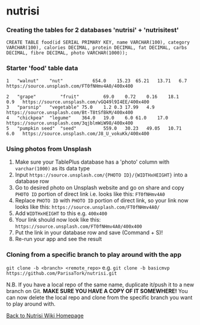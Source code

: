 # nutrisi

### Creating the tables for 2 databases 'nutrisi' + 'nutrisitest'

```CREATE TABLE food(id SERIAL PRIMARY KEY, name VARCHAR(100), category VARCHAR(100), calories DECIMAL, protein DECIMAL, fat DECIMAL, carbs DECIMAL, fibre DECIMAL, photo VARCHAR(1000));```

### Starter 'food' table data

```
1	"walnut"	"nut"	        654.0	 15.23	65.21	13.71	6.7   https://source.unsplash.com/FT0fNHmv4A0/400x400

2	"grape"	        "fruit"	        69.0	0.72	0.16	18.1	0.9   https://source.unsplash.com/vGQ49l9I4EE/400x400
3	"parsnip"	"vegetable"	75.0	1.2	0.3	17.99	4.9   https://source.unsplash.com/Bt-T8tSfBkM/400x400
4	"chickpea"	"legume"	364.0	19.0	6.0	61.0	17.0  https://source.unsplash.com/3qjblmWiW98/400x400
5	"pumpkin seed"	"seed"          559.0	30.23	49.05	10.71	6.0   https://source.unsplash.com/J8_U_vokuKk/400x400
```

### Using photos from Unsplash

1) Make sure your TablePlus database has a 'photo' column with ```varchar(1000)``` as its data type
2) Input ```https://source.unsplash.com/{PHOTO ID}/{WIDTHxHEIGHT}``` into a database row
3) Go to desired photo on Unsplash website and go on share and copy ```PHOTO ID``` portion of direct link i.e. looks like this: ```FT0fNHmv4A0```
4) Replace ```PHOTO ID``` with ```PHOTO ID``` portion of direct link, so your link now looks like this: ```https://source.unsplash.com/FT0fNHmv4A0/```
4) Add ```WIDTHxHEIGHT``` to this e.g. ```400x400```
5) Your link should now look like this: ```https://source.unsplash.com/FT0fNHmv4A0/400x400```
6) Put the link in your database row and save (Command + S)!
7) Re-run your app and see the result

### Cloning from a specific branch to play around with the app

```git clone -b <branch> <remote_repo>``` e.g. ```git clone -b basicmvp https://github.com/ParisaTork/nutrisi.git```

N.B. If you have a local repo of the same name, duplicate it/push it to a new branch on Git. **MAKE SURE YOU HAVE A COPY OF IT SOMEWHERE!** You can now delete the local repo and clone from the specific branch you want to play around with.

[Back to Nutrisi Wiki Homepage](https://github.com/ParisaTork/nutrisi/wiki)
